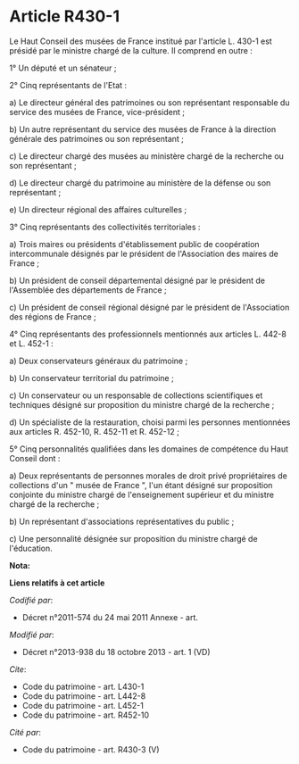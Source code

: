 # Article R430-1

Le Haut Conseil des musées de France institué par l'article L. 430-1 est présidé par le ministre chargé de la culture. Il
comprend en outre :

1° Un député et un sénateur ;

2° Cinq représentants de l'Etat :

a) Le directeur général des patrimoines ou son représentant responsable du service des musées de France, vice-président ;

b) Un autre représentant du service des musées de France à la direction générale des patrimoines ou son représentant ;

c) Le directeur chargé des musées au ministère chargé de la recherche ou son représentant ;

d) Le directeur chargé du patrimoine au ministère de la défense ou son représentant ;

e) Un directeur régional des affaires culturelles ;

3° Cinq représentants des collectivités territoriales :

a) Trois maires ou présidents d'établissement public de coopération intercommunale désignés par le président de l'Association
des maires de France ;

b) Un président de conseil départemental désigné par le président de l'Assemblée des départements de France ;

c) Un président de conseil régional désigné par le président de l'Association des régions de France ;

4° Cinq représentants des professionnels mentionnés aux articles L. 442-8 et L. 452-1 :

a) Deux conservateurs généraux du patrimoine ;

b) Un conservateur territorial du patrimoine ;

c) Un conservateur ou un responsable de collections scientifiques et techniques désigné sur proposition du ministre chargé de
la recherche ;

d) Un spécialiste de la restauration, choisi parmi les personnes mentionnées aux articles R. 452-10, R. 452-11 et R. 452-12 ;

5° Cinq personnalités qualifiées dans les domaines de compétence du Haut Conseil dont :

a) Deux représentants de personnes morales de droit privé propriétaires de collections d'un " musée de France ", l'un étant
désigné sur proposition conjointe du ministre chargé de l'enseignement supérieur et du ministre chargé de la recherche ;

b) Un représentant d'associations représentatives du public ;

c) Une personnalité désignée sur proposition du ministre chargé de l'éducation.

**Nota:**



**Liens relatifs à cet article**

_Codifié par_:

  - Décret n°2011-574 du 24 mai 2011 Annexe - art.

_Modifié par_:

  - Décret n°2013-938 du 18 octobre 2013 - art. 1 (VD)

_Cite_:

  - Code du patrimoine - art. L430-1
  - Code du patrimoine - art. L442-8
  - Code du patrimoine - art. L452-1
  - Code du patrimoine - art. R452-10

_Cité par_:

  - Code du patrimoine - art. R430-3 (V)
